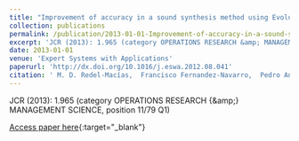 ```yaml
---
title: "Improvement of accuracy in a sound synthesis method using Evolutionary Product Unit Networks"
collection: publications
permalink: /publication/2013-01-01-Improvement-of-accuracy-in-a-sound-synthesis-method-using-Evolutionary-Product-Unit-Networks
excerpt: 'JCR (2013): 1.965 (category OPERATIONS RESEARCH &amp; MANAGEMENT SCIENCE, position 11/79 Q1)'
date: 2013-01-01
venue: 'Expert Systems with Applications'
paperurl: 'http://dx.doi.org/10.1016/j.eswa.2012.08.041'
citation: ' M. D. Redel-Macías,  Francisco Fernandez-Navarro,  Pedro Antonio Gutiérrez,  A. J. Cubero-Atienza,  César Hervás-Martínez, &quot;Improvement of accuracy in a sound synthesis method using Evolutionary Product Unit Networks.&quot; Expert Systems with Applications, Vol. 40(5), 2013, pp. 1477--1483.'
---
```

JCR (2013): 1.965 (category OPERATIONS RESEARCH {\&amp;} MANAGEMENT SCIENCE, position 11/79 Q1)

[Access paper here](http://dx.doi.org/10.1016/j.eswa.2012.08.041){:target="_blank"}
